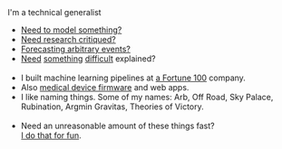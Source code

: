 <div class="note">
  <div class="title">
    I'm a technical generalist
    <br>
  </div> 
  <div class="insides">
    <ul>
      <li>
        <a href="researches/">Need to model something?</a>
      </li>
          <!--  -->
      <li>
        <a href="researches/#service">Need research critiqued?</a>
      </li>
        <!--  -->
      <li>
        <a href="{{pred}}">Forecasting arbitrary events?</a>
      </li>
      <li>
        <a href="/stims">Need</a> <a href="/fermi">something</a> <a href="/games-of-life">difficult</a> explained?
      </li>
      <br>
        <!--  -->
      <li>
        I built machine learning pipelines at <a href="{{axafort}}">a Fortune 100</a> company.
      </li>
      <!--  -->
      <li>
        Also <a href="{{metha}}">medical device firmware</a> and web apps.
      </li>
      <li>
        I like naming things. Some of my names: Arb, Off Road, Sky Palace, Rubination, Argmin Gravitas, Theories of Victory.
      </li>
      <br>
      <li>
        Need an unreasonable amount of these things fast?<br>
        <a href="/psych">I do that for fun</a>.
      </li>
  </ul>
  </div>
</div>
